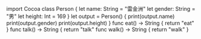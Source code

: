 import Cocoa
 class Person {
 let name: String = "雷金洲"
 let gender: String = "男"
 let height: Int = 169
}
let output = Person() {
print(output.name)
print(output.gender)
print(output.height)
}
func eat() -> String {
  return "eat"
}
func talk() -> String {
  return "talk"
func walk() -> String {
  return "walk"
}
